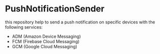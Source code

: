 # PushNotificationSender

this repository help to send a push notification on specific devices with the following services:

- ADM (Amazon Device Messaging)
- FCM (Firebase Cloud Messaging)
- GCM (Google Cloud Messaging)
